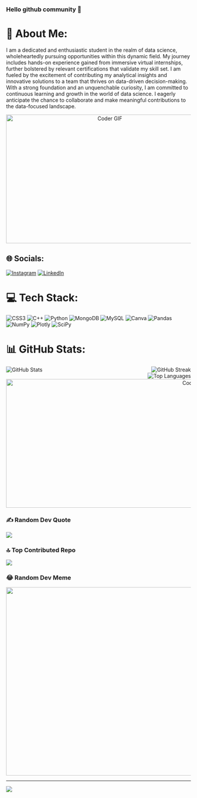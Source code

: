 ### Hello github community 👋
# 💫 About Me:
I am a dedicated and enthusiastic student in the realm of data science, wholeheartedly pursuing opportunities within this dynamic field. My journey includes hands-on experience gained from immersive virtual internships, further bolstered by relevant certifications that validate my skill set. I am fueled by the excitement of contributing my analytical insights and innovative solutions to a team that thrives on data-driven decision-making. With a strong foundation and an unquenchable curiosity, I am committed to continuous learning and growth in the world of data science. I eagerly anticipate the chance to collaborate and make meaningful contributions to the data-focused landscape.
<p align="center">
  <img alt="Coder GIF" height="350" width="550" src="https://analyticsindiamag.com/wp-content/uploads/2018/12/developer-dribbble.gif" />
</p>


## 🌐 Socials:
[![Instagram](https://img.shields.io/badge/Instagram-%23E4405F.svg?logo=Instagram&logoColor=white)](https://instagram.com/https://instagram.com/_.sumit_07?igshid=NGExMmI2YTkyZg==) [![LinkedIn](https://img.shields.io/badge/LinkedIn-%230077B5.svg?logo=linkedin&logoColor=white)](https://linkedin.com/in/www.linkedin.com/in/sumit-kumar-04a105275) 

# 💻 Tech Stack:
![CSS3](https://img.shields.io/badge/css3-%231572B6.svg?style=flat&logo=css3&logoColor=white) ![C++](https://img.shields.io/badge/c++-%2300599C.svg?style=flat&logo=c%2B%2B&logoColor=white) ![Python](https://img.shields.io/badge/python-3670A0?style=flat&logo=python&logoColor=ffdd54) ![MongoDB](https://img.shields.io/badge/MongoDB-%234ea94b.svg?style=flat&logo=mongodb&logoColor=white) ![MySQL](https://img.shields.io/badge/mysql-%2300f.svg?style=flat&logo=mysql&logoColor=white) ![Canva](https://img.shields.io/badge/Canva-%2300C4CC.svg?style=flat&logo=Canva&logoColor=white) ![Pandas](https://img.shields.io/badge/pandas-%23150458.svg?style=flat&logo=pandas&logoColor=white) ![NumPy](https://img.shields.io/badge/numpy-%23013243.svg?style=flat&logo=numpy&logoColor=white) ![Plotly](https://img.shields.io/badge/Plotly-%233F4F75.svg?style=flat&logo=plotly&logoColor=white) ![SciPy](https://img.shields.io/badge/SciPy-%230C55A5.svg?style=flat&logo=scipy&logoColor=%white)
# 📊 GitHub Stats:
<div style="display: flex; justify-content: space-between;">
  <div>
    <img src="https://github-readme-stats.vercel.app/api?username=Sumitkumar-07&theme=nightowl&hide_border=true&include_all_commits=true&count_private=false" alt="GitHub Stats" />
  </div>
  <div>
    <img src="https://github-readme-streak-stats.herokuapp.com/?user=Sumitkumar-07&theme=nightowl&hide_border=true" alt="GitHub Streak" />
  </div>
</div>

<div style="display: flex; justify-content: flex-end;">
  <img src="https://github-readme-stats.vercel.app/api/top-langs/?username=Sumitkumar-07&theme=nightowl&hide_border=true&include_all_commits=true&count_private=false&layout=compact" alt="Top Languages" />
</div>

<div align="right">
  <img alt="Coder GIF" height="350" width="550" src="https://physicsgurukul.files.wordpress.com/2019/02/character-1.gif" />
</div>


### ✍️ Random Dev Quote
![](https://quotes-github-readme.vercel.app/api?type=vetical&theme=dark)

### 🔝 Top Contributed Repo
![](https://github-contributor-stats.vercel.app/api?username=Sumitkumar-07&limit=5&theme=dark&combine_all_yearly_contributions=true)

### 😂 Random Dev Meme
<img src="https://rm.up.railway.app/" width="512px"/>

---
[![](https://visitcount.itsvg.in/api?id=Sumitkumar-07&icon=0&color=0)](https://visitcount.itsvg.in)

<!-- Proudly created with GPRM ( https://gprm.itsvg.in ) -->
